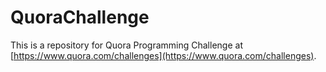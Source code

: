 # QuoraChallenge

This is a repository for Quora Programming Challenge at [https://www.quora.com/challenges](https://www.quora.com/challenges).
